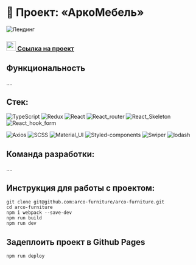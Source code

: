 # 🚀 Проект: «АркоМебель»

![Лендинг](https://i.ibb.co/BBDp0SP/2022-08-26-15-15-36.png)

### <img src="https://cdn-icons-png.flaticon.com/512/7135/7135133.png" width="25" />[ Ссылка на проект](https://arco-furniture.github.io/arco-furniture/)

## Функциональность
....

## Стек:
![TypeScript](https://img.shields.io/badge/-TypeScript-0d1117?style=for-the-badge&logo=TypeScript)
![Redux](https://img.shields.io/badge/-Redux_Toolkit-0d1117?style=for-the-badge&logo=Redux)
![React](https://img.shields.io/badge/-React-0d1117?style=for-the-badge&logo=React)
![React_router](https://img.shields.io/badge/-React_router-0d1117?style=for-the-badge&logo=React-router)
![React_Skeleton](https://img.shields.io/badge/-React_Skeleton-0d1117?style=for-the-badge&logo=React_Skeleton)
![React_hook_form](https://img.shields.io/badge/-React_hook_form-0d1117?style=for-the-badge&logo=react-hook-form)

![Axios](https://img.shields.io/badge/-Axios-0d1117?style=for-the-badge&logo=Axios)
![SCSS](https://img.shields.io/badge/-SCSS-0d1117?style=for-the-badge&logo=sass)
![Material_UI](https://img.shields.io/badge/-Material_UI-0d1117?style=for-the-badge&logo=mui)
![Styled-components](https://img.shields.io/badge/-Styled_components-0d1117?style=for-the-badge&logo=Styled-components)
![Swiper](https://img.shields.io/badge/-Swiper-0d1117?style=for-the-badge&logo=swiper)
![lodash](https://img.shields.io/badge/-Lodash-0d1117?style=for-the-badge&logo=lodash)

## Команда разработки:
....

## Инструкция для работы с проектом:
```
git clone git@github.com:arco-furniture/arco-furniture.git
cd arco-furniture
npm i webpack --save-dev
npm run build
npm run dev
```
## Задеплоить проект в Github Pages
```
npm run deploy
```